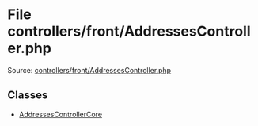 File controllers/front/AddressesController.php
=========

Source: [controllers/front/AddressesController.php](https://github.com/PrestaShop/PrestaShop/blob/1.6.1.2/controllers/front/AddressesController.php)


Classes
-------

* [AddressesControllerCore](class.AddressesControllerCore.md)

